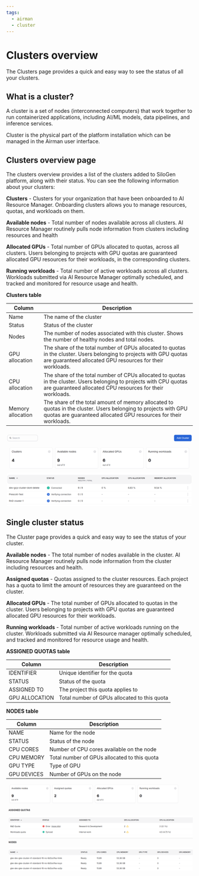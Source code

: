 ```yaml
---
tags:
  - airman
  - cluster
---
```


# Clusters overview

The Clusters page provides a quick and easy way to see the status of all your clusters.

## What is a cluster?

A cluster is a set of nodes (interconnected computers) that work together to run containerized applications, including AI/ML models, data pipelines, and inference services.

Cluster is the physical part of the platform installation which can be managed in the Airman user interface.

## Clusters overview page

The clusters overview provides a list of the clusters added to SiloGen platform, along with their status. You can see the following information about your clusters:

**Clusters** - Clusters for your organization that have been onboarded to AI Resource Manager. Onboarding clusters allows you to manage resources, quotas, and workloads on them.

**Available nodes** - Total number of nodes available across all clusters. AI Resource Manager routinely pulls node information from clusters including resources and health

**Allocated GPUs** - Total number of GPUs allocated to quotas, across all clusters. Users belonging to projects with GPU quotas are guaranteed allocated GPU resources for their workloads, in the corresponding clusters.

**Running workloads** - Total number of active workloads across all clusters. Workloads submitted via AI Resource Manager optimally scheduled, and tracked and monitored for resource usage and health.

**Clusters table**

| Column            | Description                                                                                                                                                                         |
| ----------------- | ----------------------------------------------------------------------------------------------------------------------------------------------------------------------------------- |
| Name              | The name of the cluster                                                                                                                                                             |
| Status            | Status of the cluster                                                                                                                                                               |
| Nodes             | The number of nodes associated with this cluster. Shows the number of healthy nodes and total nodes.                                                                                |
| GPU allocation    | The share of the total number of GPUs allocated to quotas in the cluster. Users belonging to projects with GPU quotas are guaranteed allocated GPU resources for their workloads.   |
| CPU allocation    | The share of the total number of CPUs allocated to quotas in the cluster. Users belonging to projects with CPU quotas are guaranteed allocated CPU resources for their workloads.   |
| Memory allocation | The share of the total amount of memory allocated to quotas in the cluster. Users belonging to projects with GPU quotas are guaranteed allocated GPU resources for their workloads. |

![A diagram of the clusters page.](../../img/clusters/view-clusters.png)

## Single cluster status

The Cluster page provides a quick and easy way to see the status of your cluster.

**Available nodes** - The total number of nodes available in the cluster. AI Resource Manager routinely pulls node information from the cluster including resources and health.

**Assigned quotas** - Quotas assigned to the cluster resources. Each project has a quota to limit the amount of resources they are guaranteed on the cluster.

**Allocated GPUs** - The total number of GPUs allocated to quotas in the cluster. Users belonging to projects with GPU quotas are guaranteed allocated GPU resources for their workloads.

**Running workloads** - Total number of active workloads running on the cluster. Workloads submitted via AI Resource manager optimally scheduled, and tracked and monitored for resource usage and health.

**ASSIGNED QUOTAS table**

| Column         | Description                                  |
| -------------- | -------------------------------------------- |
| IDENTIFIER     | Unique identifier for the quota              |
| STATUS         | Status of the quota                          |
| ASSIGNED TO    | The project this quota applies to            |
| GPU ALLOCATION | Total number of GPUs allocated to this quota |

**NODES table**

| Column      | Description                                  |
| ----------- | -------------------------------------------- |
| NAME        | Name for the node                            |
| STATUS      | Status of the node                           |
| CPU CORES   | Number of CPU cores available on the node    |
| CPU MEMORY  | Total number of GPUs allocated to this quota |
| GPU TYPE    | Type of GPU                                  |
| GPU DEVICES | Number of GPUs on the node                   |

![A diagram of the single cluster page.](../../img/clusters/view-single-cluster.png)
